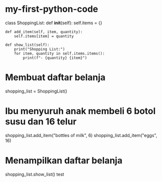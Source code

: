 # my-first-python-code
class ShoppingList:
    def __init__(self):
        self.items = {}

    def add_item(self, item, quantity):
        self.items[item] = quantity

    def show_list(self):
        print("Shopping List:")
        for item, quantity in self.items.items():
            print(f"- {quantity} {item}")

# Membuat daftar belanja
shopping_list = ShoppingList()

# Ibu menyuruh anak membeli 6 botol susu dan 16 telur
shopping_list.add_item("bottles of milk", 6)
shopping_list.add_item("eggs", 16)

# Menampilkan daftar belanja
shopping_list.show_list()
test 